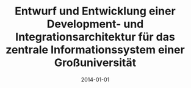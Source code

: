 ---
abstract: ''
authors:
- Ronald Steininger
date: '2014-01-01'
featured: false
publication_types:
- '7'
publishDate: '2014-01-01'
title: Entwurf und Entwicklung einer Development- und Integrationsarchitektur für
  das zentrale Informationssystem einer Großuniversität
url_pdf: ''
---